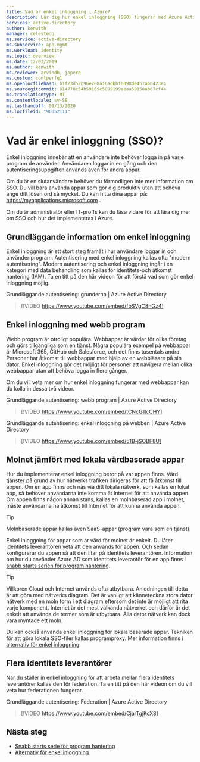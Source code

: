 ```yaml
---
title: Vad är enkel inloggning i Azure?
description: Lär dig hur enkel inloggning (SSO) fungerar med Azure Active Directory. Använd SSO så att användarna inte behöver komma ihåg lösen ord för varje program. Använd också SSO för att förenkla administrationen av konto hantering.
services: active-directory
author: kenwith
manager: celestedg
ms.service: active-directory
ms.subservice: app-mgmt
ms.workload: identity
ms.topic: overview
ms.date: 12/03/2019
ms.author: kenwith
ms.reviewer: arvindh, japere
ms.custom: contperfq1
ms.openlocfilehash: b1f23d52b96e708a16adbbf6098de4b7ab0423e4
ms.sourcegitcommit: 814778c54b59169c5899199aeaa59158ab67cf44
ms.translationtype: MT
ms.contentlocale: sv-SE
ms.lasthandoff: 09/13/2020
ms.locfileid: "90052111"
---
```

# <a name="what-is-single-sign-on-sso"></a>Vad är enkel inloggning (SSO)?

Enkel inloggning innebär att en användare inte behöver logga in på varje program de använder. Användaren loggar in en gång och den autentiseringsuppgiften används även för andra appar.

Om du är en slutanvändare behöver du förmodligen inte mer information om SSO. Du vill bara använda appar som gör dig produktiv utan att behöva ange ditt lösen ord så mycket. Du kan hitta dina appar på: https://myapplications.microsoft.com .
 
Om du är administratör eller IT-proffs kan du läsa vidare för att lära dig mer om SSO och hur det implementeras i Azure.

## <a name="single-sign-on-basics"></a>Grundläggande information om enkel inloggning
Enkel inloggning är ett stort steg framåt i hur användare loggar in och använder program. Autentisering med enkel inloggning kallas ofta "modern autentisering". Modern autentisering och enkel inloggning ingår i en kategori med data behandling som kallas för identitets-och åtkomst hantering (IAM). Ta en titt på den här videon för att förstå vad som gör enkel inloggning möjlig.

Grundläggande autentisering: grunderna | Azure Active Directory

> [!VIDEO https://www.youtube.com/embed/fbSVgC8nGz4]

## <a name="single-sign-on-with-web-applications"></a>Enkel inloggning med webb program
Webb program är otroligt populära. Webbappar är värdar för olika företag och görs tillgängliga som en tjänst. Några populära exempel på webbappar är Microsoft 365, GitHub och Salesforce, och det finns tusentals andra. Personer har åtkomst till webbappar med hjälp av en webbläsare på sin dator. Enkel inloggning gör det möjligt för personer att navigera mellan olika webbappar utan att behöva logga in flera gånger.

Om du vill veta mer om hur enkel inloggning fungerar med webbappar kan du kolla in dessa två videor.

Grundläggande autentisering: webb program | Azure Active Directory

> [!VIDEO https://www.youtube.com/embed/tCNcG1lcCHY]

Grundläggande autentisering: enkel inloggning på webben | Azure Active Directory

> [!VIDEO https://www.youtube.com/embed/51B-jSOBF8U]

## <a name="cloud-versus-on-premises-hosted-apps"></a>Molnet jämfört med lokala värdbaserade appar
Hur du implementerar enkel inloggning beror på var appen finns. Värd tjänster på grund av hur nätverks trafiken dirigeras för att få åtkomst till appen. Om en app finns och nås via ditt lokala nätverk, som kallas en lokal app, så behöver användarna inte komma åt Internet för att använda appen. Om appen finns någon annan stans, kallas en molnbaserad app i molnet, måste användarna ha åtkomst till Internet för att kunna använda appen.

> [!TIP]
> Molnbaserade appar kallas även SaaS-appar (program vara som en tjänst). 

Enkel inloggning för appar som är värd för molnet är enkelt. Du låter identitets leverantören veta att den används för appen. Och sedan konfigurerar du appen så att den litar på identitets leverantören. Information om hur du använder Azure AD som identitets leverantör för en app finns i [snabb starts serien för program hantering](view-applications-portal.md).

> [!TIP]
> Villkoren Cloud och Internet används ofta utbytbara. Anledningen till detta är att göra med nätverks diagram. Det är vanligt att känneteckna stora dator nätverk med en moln form i ett diagram eftersom det inte är möjligt att rita varje komponent. Internet är det mest välkända nätverket och därför är det enkelt att använda de termer som är utbytbara. Alla dator nätverk kan dock vara myntade ett moln.

Du kan också använda enkel inloggning för lokala baserade appar. Tekniken för att göra lokala SSO-filer kallas programproxy. Mer information finns i [alternativ för enkel inloggning](sso-options.md).

## <a name="multiple-identity-providers"></a>Flera identitets leverantörer
När du ställer in enkel inloggning för att arbeta mellan flera identitets leverantörer kallas den för federation. Ta en titt på den här videon om du vill veta hur federationen fungerar.

Grundläggande autentisering: Federation | Azure Active Directory

> [!VIDEO https://www.youtube.com/embed/CjarTgjKcX8]


## <a name="next-steps"></a>Nästa steg
* [Snabb starts serie för program hantering](view-applications-portal.md)
* [Alternativ för enkel inloggning](sso-options.md)
